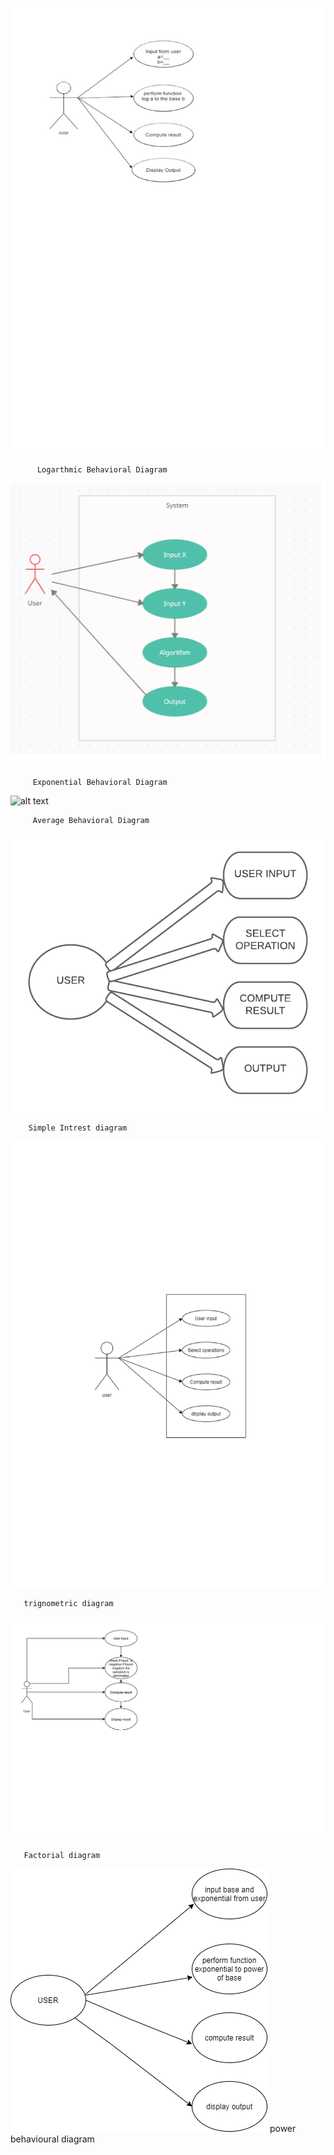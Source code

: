 ![alt text](https://github.com/99003512/SDLC_Calculator/blob/main/Architecture/Behavioural%20Diagrams/use-case-diagram-logarthmic.jpg)
          
          Logarthmic Behavioral Diagram
          
 ![alt text](https://github.com/99003512/SDLC_Calculator/blob/main/Architecture/Behavioural%20Diagrams/Exponential%20low%20level.png)

         Exponential Behavioral Diagram
         
 ![alt text](https://github.com/99003512/SDLC_Calculator/blob/main/Architecture/Behavioural%20Diagrams/Average%20_Behavioral.jpg)

         Average Behavioral Diagram      
 
 ![alt text](https://github.com/99003512/SDLC_Calculator/blob/main/Architecture/Behavioural%20Diagrams/simple_intrest.png)
 
        Simple Intrest diagram
        
![alt text](https://github.com/99003512/SDLC_Calculator/blob/main/Architecture/Behavioural%20Diagrams/Trignometry%20Behavioural%20diagram.png)
       
       trignometric diagram



![alt text](https://github.com/99003512/SDLC_Calculator/blob/main/Architecture/Behavioural%20Diagrams/umlfact.png)
       
       Factorial diagram
       
       
  ![alt text](https://github.com/99003512/SDLC_Calculator/blob/main/Architecture/Behavioural%20Diagrams/power%20behavioural%20diagram.png)
     power behavioural diagram
